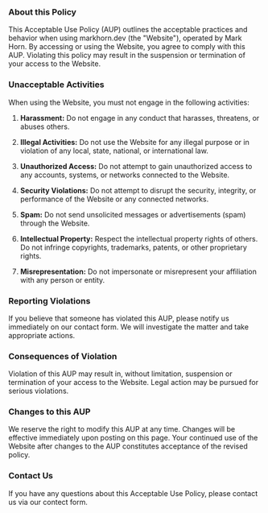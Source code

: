 ### About this Policy

This Acceptable Use Policy (AUP) outlines the acceptable practices and behavior when using markhorn.dev (the "Website"), operated by Mark Horn. By accessing or using the Website, you agree to comply with this AUP. Violating this policy may result in the suspension or termination of your access to the Website.

### Unacceptable Activities

When using the Website, you must not engage in the following activities:

1. **Harassment:** Do not engage in any conduct that harasses, threatens, or abuses others.

2. **Illegal Activities:** Do not use the Website for any illegal purpose or in violation of any local, state, national, or international law.

3. **Unauthorized Access:** Do not attempt to gain unauthorized access to any accounts, systems, or networks connected to the Website.

4. **Security Violations:** Do not attempt to disrupt the security, integrity, or performance of the Website or any connected networks.

5. **Spam:** Do not send unsolicited messages or advertisements (spam) through the Website.

6. **Intellectual Property:** Respect the intellectual property rights of others. Do not infringe copyrights, trademarks, patents, or other proprietary rights.

7. **Misrepresentation:** Do not impersonate or misrepresent your affiliation with any person or entity.

### Reporting Violations

If you believe that someone has violated this AUP, please notify us immediately on our contact form. We will investigate the matter and take appropriate actions.

### Consequences of Violation

Violation of this AUP may result in, without limitation, suspension or termination of your access to the Website. Legal action may be pursued for serious violations.

### Changes to this AUP

We reserve the right to modify this AUP at any time. Changes will be effective immediately upon posting on this page. Your continued use of the Website after changes to the AUP constitutes acceptance of the revised policy.

### Contact Us

If you have any questions about this Acceptable Use Policy, please contact us via our contect form.